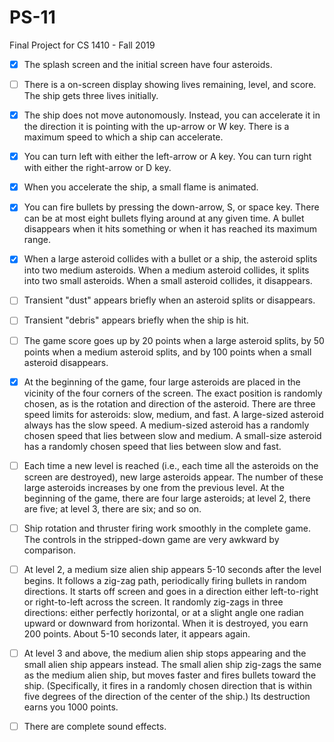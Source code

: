 # PS-11 
Final Project for CS 1410 - Fall 2019


- [x] The splash screen and the initial screen have four asteroids.

- [ ] There is a on-screen display showing lives remaining, level, and score.  The ship gets three lives initially.

- [x] The ship does not move autonomously.  Instead, you can accelerate it in the direction it is pointing with the up-arrow or W key.  There is a maximum speed to which a ship can accelerate.

- [x] You can turn left with either the left-arrow or A key.  You can turn right with either the right-arrow or D key.

- [x] When you accelerate the ship, a small flame is animated.

- [x] You can fire bullets by pressing the down-arrow, S, or space key.  There can be at most eight bullets flying around at any given time.  A bullet disappears when it hits something or when it has reached its maximum range.

- [x] When a large asteroid collides with a bullet or a ship, the asteroid splits into two medium asteroids.  When a medium asteroid collides, it splits into two small asteroids.  When a small asteroid collides, it disappears.

- [ ] Transient "dust" appears briefly when an asteroid splits or disappears.

- [ ] Transient "debris" appears briefly when the ship is hit.

- [ ] The game score goes up by 20 points when a large asteroid splits, by 50 points when a medium asteroid splits, and by 100 points when a small asteroid disappears.

- [x] At the beginning of the game, four large asteroids are placed in the vicinity of the four corners of the screen.  The exact position is randomly chosen, as is the rotation and direction of the asteroid.  There are three speed limits for asteroids: slow, medium, and fast.  A large-sized asteroid always has the slow speed.  A medium-sized asteroid has a randomly chosen speed that lies between slow and medium.  A small-size asteroid has a randomly chosen speed that lies between slow and fast.

- [ ] Each time a new level is reached (i.e., each time all the asteroids on the screen are destroyed), new large asteroids appear.  The number of these large asteroids increases by one from the previous level.  At the beginning of the game, there are four large asteroids; at level 2, there are five; at level 3, there are six; and so on.

- [ ] Ship rotation and thruster firing work smoothly in the complete game.  The controls in the stripped-down game are very awkward by comparison.

- [ ] At level 2, a medium size alien ship appears 5-10 seconds after the level begins.  It follows a zig-zag path, periodically firing bullets in random directions.  It starts off screen and goes in a direction either left-to-right or right-to-left across the screen.  It randomly zig-zags in three directions: either perfectly horizontal, or at a slight angle one radian upward or downward from horizontal.  When it is destroyed, you earn 200 points.  About 5-10 seconds later, it appears again.

- [ ] At level 3 and above, the medium alien ship stops appearing and the small alien ship appears instead.  The small alien ship zig-zags the same as the medium alien ship, but moves faster and fires bullets toward the ship.  (Specifically, it fires in a randomly chosen direction that is within five degrees of the direction of the center of the ship.)  Its destruction earns you 1000 points.

- [ ] There are complete sound effects.
